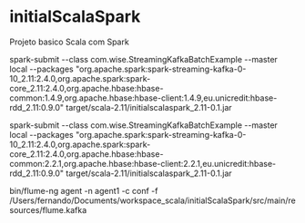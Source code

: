 # initialScalaSpark
Projeto basico Scala com Spark

spark-submit --class com.wise.StreamingKafkaBatchExample --master local --packages "org.apache.spark:spark-streaming-kafka-0-10_2.11:2.4.0,org.apache.spark:spark-core_2.11:2.4.0,org.apache.hbase:hbase-common:1.4.9,org.apache.hbase:hbase-client:1.4.9,eu.unicredit:hbase-rdd_2.11:0.9.0" target/scala-2.11/initialscalaspark_2.11-0.1.jar
 
spark-submit --class com.wise.StreamingKafkaBatchExample --master local --packages "org.apache.spark:spark-streaming-kafka-0-10_2.11:2.4.0,org.apache.spark:spark-core_2.11:2.4.0,org.apache.hbase:hbase-common:2.2.1,org.apache.hbase:hbase-client:2.2.1,eu.unicredit:hbase-rdd_2.11:0.9.0" target/scala-2.11/initialscalaspark_2.11-0.1.jar 

bin/flume-ng agent -n agent1 -c conf -f /Users/fernando/Documents/workspace_scala/initialScalaSpark/src/main/resources/flume.kafka